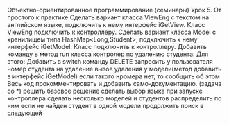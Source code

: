 Объектно-ориентированное программирование (семинары)
Урок 5. От простого к практике
Сделать вариант класса ViewEng с текстом на английском языке, подключить к нему интерфейс iGetView. Класс ViewEng подключить к контроллеру.
Сделать вариант класса Model с хранилищем типа HashMap<Long,Student>, подключить к нему интерфейс iGetModel. Класс подключить к контроллеру.
Добавить команду в метод run класса контролер по удалению студента: Для этого: Добавить в switch команду DELETE
запросить у пользователя номер студента на удаление
вызов удаления у модели(метод добавить в интерфейс iGetModel)
если такого нромера нет, то сообщить об этом Весь код прокомментировать и добавить само-документацию.
(задача со *)
решить базовое решение
сделать выбор языка при запуске контроллера
сделать несколько моделей и студентов распределить по ним
если не найден студент в одной модели продолжить поиск в следующей